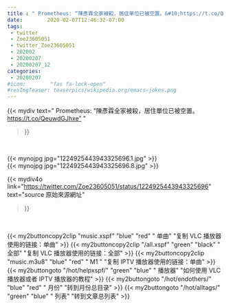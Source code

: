 ```yaml
---
title : " Prometheus: “陳彥霖全家被殺，居住單位已被空置。&#10;https://t.co/QeuwdGJhxe”  "
date:        2020-02-07T12:46:32-07:00
tags:
 - twitter
 - Zoe23605051
 - twitter_Zoe23605051
 - 202002
 - 20200207
 - 20200207_12
categories:
 - 20200207
#icon:        "fas fa-lock-open"
#resImgTeaser: teaserpics/wikipedia.org/emacs-jokes.png
---
```


{{< mydiv text=" Prometheus: “陳彥霖全家被殺，居住單位已被空置。&#10;https://t.co/QeuwdGJhxe”  "
>}}
<br>


 {{< mynojpg jpg="1224925443943325696.1.jpg" >}}<br> 
 {{< mynojpg jpg="1224925443943325696.8.jpg" >}}<br> 



{{< mydiv4o link="https://twitter.com/Zoe23605051/status/1224925443943325696"
text="source 原始來源網址"
>}}


<br>





{{< my2buttoncopy2clip "music.xspf"        "blue"   "red"    " 单曲"  "复制 VLC 播放器使用的链接：单曲" >}} {{< my2buttoncopy2clip "/all.xspf"         "green"  "black"  " 全部"  "复制 VLC 播放器使用的链接：全部" >}} {{< my2buttoncopy2clip "music.m3u8"        "blue"   "red"    " M1 "    "复制 IPTV 播放器使用的链接：单曲" >}} {{< my2buttongoto      "/hot/helpxspf/"    "green"  "blue"   " 播放器" "如何使用 VLC 播放器或者 IPTV 播放器的教程" >}} {{< my2buttongoto      "/hot/endothers/"   "blue"   "red"    " 月份"   "转到月份总目录" >}} {{< my2buttongoto      "/hot/alltags/"     "green"  "blue"   " 列表"   "转到文章总列表" >}} 
